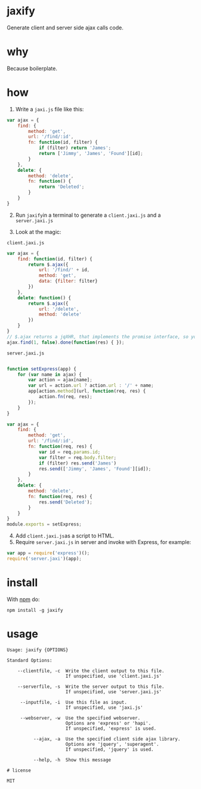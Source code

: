 # jaxify

Generate client and server side ajax calls code.

# why

Because boilerplate.

# how

1) Write a `jaxi.js` file like this:
```javascript
var ajax = {
    find: {
        method: 'get',
        url: '/find/:id',
        fn: function(id, filter) {
            if (filter) return 'James';
            return ['Jimmy', 'James', 'Found'][id];
        }
    },
    delete: {
        method: 'delete',
        fn: function() {
            return 'Deleted';
        }
    }
}
```

2) Run `jaxify`in a terminal to generate a `client.jaxi.js` and a `server.jaxi.js`

3) Look at the magic:  

`client.jaxi.js`
```javascript
var ajax = {
    find: function(id, filter) {
        return $.ajax({
            url: '/find/' + id,
            method: 'get',
            data: {filter: filter}
        })
    },
    delete: function() {
        return $.ajax({
            url: '/delete',
            method: 'delete'
        })
    }
}
// $.ajax returns a jqXHR, that implements the promise interface, so you can do 
ajax.find(1, false).done(function(res) { });
```  

`server.jaxi.js`
```javascript

function setExpress(app) {
    for (var name in ajax) {
        var action = ajax[name];
        var url = action.url ? action.url : '/' + name;
        app[action.method](url, function(req, res) {
            action.fn(req, res);
        });
    }
}

var ajax = {
    find: {
        method: 'get',
        url: '/find/:id',
        fn: function(req, res) {
            var id = req.params.id;
            var filter = req.body.filter;
            if (filter) res.send('James')
			res.send(['Jimmy', 'James', 'Found'][id]);
        }
    },
    delete: {
        method: 'delete',
        fn: function(req, res) {
            res.send('Deleted');
        }
    }
}
module.exports = setExpress;
```

4) Add `client.jaxi.js`as a script to HTML.  
5) Require `server.jaxi.js` in server and invoke with Express, for example:
```javascript
var app = require('express')();
require('server.jaxi')(app);
```

# install

With [npm](http://npmjs.org) do:

```
npm install -g jaxify
```

# usage

```
Usage: jaxify {OPTIONS}

Standard Options:

    --clientfile, -c  Write the client output to this file.
                      If unspecified, use 'client.jaxi.js'
		      
    --serverfile, -s  Write the server output to this file.
                      If unspecified, use 'server.jaxi.js'

     --inputfile, -i  Use this file as input.
                      If unspecified, use 'jaxi.js'
    		     
     --webserver, -w  Use the specified webserver.
                      Options are 'express' or 'hapi'.
                      If unspecified, 'express' is used.

          --ajax, -a  Use the specified client side ajax library.
                      Options are 'jquery', 'superagent'.
                      If unspecified, 'jquery' is used.

          --help, -h  Show this message

# license

MIT
